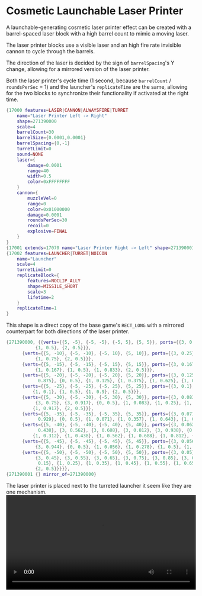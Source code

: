 # Cosmetic Launchable Laser Printer
A launchable-generating cosmetic laser printer effect can be created with a barrel-spaced laser block with a high barrel count to mimic a moving laser.

The laser printer blocks use a visible laser and an high fire rate invisible cannon to cycle through the barrels.

The direction of the laser is decided by the sign of `barrelSpacing`'s Y change, allowing for a mirrored version of the laser printer.

Both the laser printer's cycle time (1 second, because `barrelCount` / `roundsPerSec` = 1) and the launcher's `replicateTime` are the same, allowing for the two blocks to synchronize their functionality if activated at the right time.
```lua
{17000 features=LASER|CANNON|ALWAYSFIRE|TURRET
    name="Laser Printer Left -> Right"
	shape=271390000
	scale=4
	barrelCount=30
	barrelSize={0.0001,0.0001}
	barrelSpacing={0,-1}
	turretLimit=0
	sound=NONE
    laser={
        damage=0.0001
        range=40
        width=0.5
        color=0xFFFFFFFF
    }
	cannon={
		muzzleVel=0
		range=0
        color=0x01000000
        damage=0.0001
		roundsPerSec=30
		recoil=0
		explosive=FINAL
	}
}
{17001 extends=17070 name="Laser Printer Right -> Left" shape=271390001 barrelSpacing={0,1}}
{17002 features=LAUNCHER|TURRET|NOICON
    name="Launcher"
	scale=4
	turretLimit=0
	replicateBlock={
		features=NOCLIP_ALLY
		shape=MISSILE_SHORT
		scale=3
		lifetime=2
	}
	replicateTime=1
}
```
This shape is a direct copy of the base game's `RECT_LONG` with a mirrored counterpart for both directions of the laser printer.
```lua
{271390000, {{verts={{5, -5}, {-5, -5}, {-5, 5}, {5, 5}}, ports={{3, 0.5}, {0, 0.5},
           {1, 0.5}, {2, 0.5}}},
      {verts={{5, -10}, {-5, -10}, {-5, 10}, {5, 10}}, ports={{3, 0.25}, {3, 0.75}, {0, 0.5}, {1, 0.25},
           {1, 0.75}, {2, 0.5}}},
      {verts={{5, -15}, {-5, -15}, {-5, 15}, {5, 15}}, ports={{3, 0.167}, {3, 0.5}, {3, 0.833}, {0, 0.5},
           {1, 0.167}, {1, 0.5}, {1, 0.833}, {2, 0.5}}},
      {verts={{5, -20}, {-5, -20}, {-5, 20}, {5, 20}}, ports={{3, 0.125}, {3, 0.375}, {3, 0.625}, {3,
            0.875}, {0, 0.5}, {1, 0.125}, {1, 0.375}, {1, 0.625}, {1, 0.875}, {2, 0.5}}},
      {verts={{5, -25}, {-5, -25}, {-5, 25}, {5, 25}}, ports={{3, 0.1}, {3, 0.5}, {3, 0.9}, {0, 0.5},
          {1, 0.1}, {1, 0.5}, {1, 0.9}, {2, 0.5}}},
      {verts={{5, -30}, {-5, -30}, {-5, 30}, {5, 30}}, ports={{3, 0.083}, {3, 0.25}, {3, 0.417}, {3, 0.583},
           {3, 0.75}, {3, 0.917}, {0, 0.5}, {1, 0.083}, {1, 0.25}, {1, 0.417}, {1, 0.583}, {1, 0.75},
          {1, 0.917}, {2, 0.5}}},
      {verts={{5, -35}, {-5, -35}, {-5, 35}, {5, 35}}, ports={{3, 0.071}, {3, 0.357}, {3, 0.643}, {3,
            0.929}, {0, 0.5}, {1, 0.071}, {1, 0.357}, {1, 0.643}, {1, 0.929}, {2, 0.5}}},
      {verts={{5, -40}, {-5, -40}, {-5, 40}, {5, 40}}, ports={{3, 0.062}, {3, 0.188}, {3, 0.312}, {3,
            0.438}, {3, 0.562}, {3, 0.688}, {3, 0.812}, {3, 0.938}, {0, 0.5}, {1, 0.062}, {1, 0.188},
          {1, 0.312}, {1, 0.438}, {1, 0.562}, {1, 0.688}, {1, 0.812}, {1, 0.938}, {2, 0.5}}},
      {verts={{5, -45}, {-5, -45}, {-5, 45}, {5, 45}}, ports={{3, 0.056}, {3, 0.278}, {3, 0.5}, {3, 0.722},
           {3, 0.944}, {0, 0.5}, {1, 0.056}, {1, 0.278}, {1, 0.5}, {1, 0.722}, {1, 0.944}, {2, 0.5}}},
      {verts={{5, -50}, {-5, -50}, {-5, 50}, {5, 50}}, ports={{3, 0.05}, {3, 0.15}, {3, 0.25}, {3, 0.35},
           {3, 0.45}, {3, 0.55}, {3, 0.65}, {3, 0.75}, {3, 0.85}, {3, 0.95}, {0, 0.5}, {1, 0.05}, {1,
            0.15}, {1, 0.25}, {1, 0.35}, {1, 0.45}, {1, 0.55}, {1, 0.65}, {1, 0.75}, {1, 0.85}, {1, 0.95},
           {2, 0.5}}}}},
{271390001 {} mirror_of=271390000}
```
The laser printer is placed next to the turreted launcher it seem like they are one mechanism.
<video height=256 controls>
  <source src="diagrams/cosmetic_laser_printer.mp4" type="video/mp4">
  Your browser does not support the video tag.
</video>